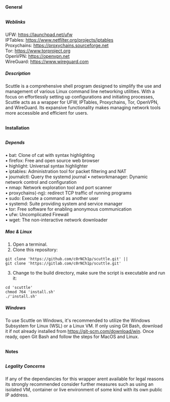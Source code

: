 ##  
#### General
## 
##### Weblinks
UFW: https://launchpad.net/ufw  
IPTables: https://www.netfilter.org/projects/iptables  
Proxychains: https://proxychains.sourceforge.net  
Tor: https://www.torproject.org  
OpenVPN: https://openvpn.net  
WireGuard: https://www.wireguard.com
##### Description
Scuttle is a comprehensive shell program designed to simplify the use and management of
various Linux command line networking utilities. With a focus on effortlessly setting
up configurations and initiating processes, Scuttle acts as a wrapper for UFW, IPTables,
Proxychains, Tor, OpenVPN, and WireGuard. Its expansive functionality makes managing
network tools more accessible and efficient for users.
##
#### Installation
##
##### Depends
• bat: Clone of cat with syntax highlighting  
• firefox: Free and open source web browser  
• highlight: Universal syntax highlighter  
• iptables: Administration tool for packet filtering and NAT  
• journalctl: Query the systemd journal
• networkmanager: Dynamic network control and configuration  
• nmap: Network exploration tool and port scanner  
• proxychains(-ng): redirect TCP traffic of running programs  
• sudo: Execute a command as another user  
• systemd: Suite providing system and service manager  
• tor: Free software for enabling anonymous communication  
• ufw: Uncomplicated Firewall  
• wget: The non-interactive network downloader  
##### Mac & Linux
1. Open a terminal.
2. Clone this repository:
````shell
git clone 'https://github.com/c0rNCh1p/scuttle.git' ||
git clone 'https://gitlab.com/c0rNCh1p/scuttle.git'
````
3. Change to the build directory, make sure the script is executable and run it:
````shell
cd 'scuttle'
chmod 764 'install.sh'
./'install.sh'
````
##### Windows
To use Scuttle on Windows, it's recommended to utilize the Windows Subsystem for Linux 
(WSL) or a Linux VM. If only using Git Bash, download it if not already installed from 
https://git-scm.com/download/win. Once ready, open Git Bash and follow the steps for
MacOS and Linux.
##
#### Notes
##
##### Legality Concerns
If any of the dependancies for this wrapper arent available for legal reasons its
strongly recommended consider further measures such as using an isolated VM,
container or live environment of some kind with its own public IP address.
##
